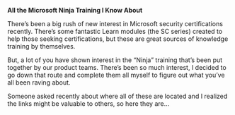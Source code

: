 **All the Microsoft Ninja Training I Know About**

There’s been a big rush of new interest in Microsoft security certifications recently. 
There’s some fantastic Learn modules (the SC series) created to help those seeking certifications, 
but these are great sources of knowledge training by themselves.

But, a lot of you have shown interest in the “Ninja” training that’s been put together by our product teams.
There’s been so much interest, I decided to go down that route and complete them all myself to figure out what you’ve all been raving about.

Someone asked recently about where all of these are located and I realized the links might be valuable to others, so here they are…

